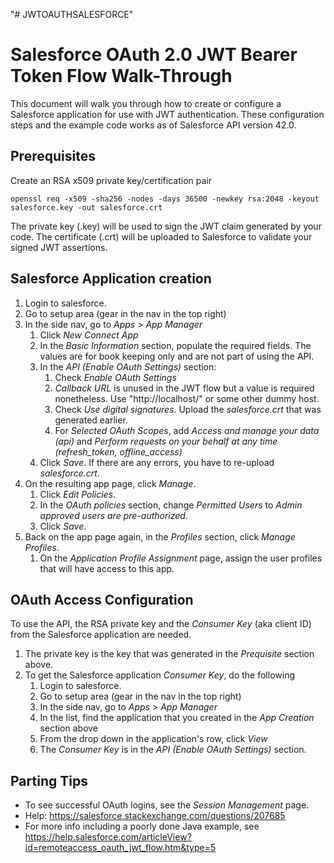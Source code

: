 "# JWTOAUTHSALESFORCE" 

# Salesforce OAuth 2.0 JWT Bearer Token Flow Walk-Through

This document will walk you through how to create or configure a Salesforce application for use with JWT authentication.  These configuration steps and the example code works as of Salesforce API version 42.0.


## Prerequisites

Create an RSA x509 private key/certification pair

```
openssl req -x509 -sha256 -nodes -days 36500 -newkey rsa:2048 -keyout salesforce.key -out salesforce.crt
```

The private key (.key) will be used to sign the JWT claim generated by your code.  The certificate (.crt) will be uploaded to Salesforce to validate your signed JWT assertions.

## Salesforce Application creation

1. Login to salesforce.
1. Go to setup area (gear in the nav in the top right)
1. In the side nav, go to _Apps_ > _App Manager_
   1. Click _New Connect App_
   1. In the _Basic Information_ section, populate the required fields.  The values are for book keeping only and are not part of using the API.
   1. In the _API (Enable OAuth Settings)_ section:
      1. Check _Enable OAuth Settings_
      1. _Callback URL_ is unused in the JWT flow but a value is required nonetheless.  Use "http://localhost/" or some other dummy host.
      1. Check _Use digital signatures_.  Upload the _salesforce.crt_ that was generated earlier.
      1. For _Selected OAuth Scopes_, add _Access and manage your data (api)_ and _Perform requests on your behalf at any time (refresh_token, offline_access)_
   1. Click _Save_.  If there are any errors, you have to re-upload _salesforce.crt_.
1. On the resulting app page, click _Manage_.
   1. Click _Edit Policies_.
   1. In the _OAuth policies_ section, change _Permitted Users_ to _Admin approved users are pre-authorized_.
   1. Click _Save_.
1. Back on the app page again, in the _Profiles_ section, click _Manage Profiles_.
   1. On the _Application Profile Assignment_ page, assign the user profiles that will have access to this app.


## OAuth Access Configuration

To use the API, the RSA private key and the _Consumer Key_ (aka client ID) from the Salesforce application are needed.

1. The private key is the key that was generated in the _Prequisite_ section above.
1. To get the Salesforce application _Consumer Key_, do the following
   1. Login to salesforce.
   1. Go to setup area (gear in the nav in the top right)
   1. In the side nav, go to _Apps_ > _App Manager_
   1. In the list, find the application that you created in the _App Creation_ section above
   1. From the drop down in the application's row, click _View_
   1. The _Consumer Key_ is in the _API (Enable OAuth Settings)_ section.

## Parting Tips
- To see successful OAuth logins, see the _Session Management_ page.
- Help: https://salesforce.stackexchange.com/questions/207685
- For more info including a poorly done Java example, see https://help.salesforce.com/articleView?id=remoteaccess_oauth_jwt_flow.htm&type=5

